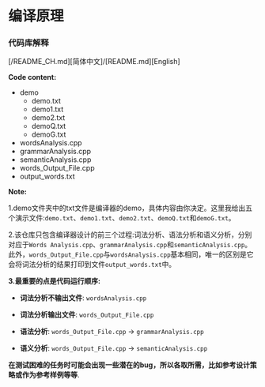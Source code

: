 # 编译原理

### 代码库解释
[/README_CH.md][简体中文]/[README.md][English]

**Code content:**
- demo
  - demo.txt
  - demo1.txt
  - demo2.txt
  - demoQ.txt
  - demoG.txt
- wordsAnalysis.cpp
- grammarAnalysis.cpp 
- semanticAnalysis.cpp
- words_Output_File.cpp
- output_words.txt


**Note:**

1.demo文件夹中的txt文件是编译器的demo，具体内容由你决定。这里我给出五个演示文件:`demo.txt`、`demo1.txt`、`demo2.txt`、`demoQ.txt`和`demoG.txt`。

2.该仓库只包含编译器设计的前三个过程:词法分析、语法分析和语义分析，分别对应于`Words Analysis.cpp`、`grammarAnalysis.cpp`和`semanticAnalysis.cpp`。此外，`words_Output_File.cpp`与`wordsAnalysis.cpp`基本相同，唯一的区别是它会将词法分析的结果打印到文件`output_words.txt`中。

**3.最重要的点是代码运行顺序:**
- **词法分析不输出文件**: 
`wordsAnalysis.cpp`

- **词法分析输出文件**: 
`words_Output_File.cpp`

- **语法分析**:
`words_Output_File.cpp` -> `grammarAnalysis.cpp`

- **语义分析**: 
`words_Output_File.cpp` -> `semanticAnalysis.cpp`


**在测试困难的任务时可能会出现一些潜在的bug，所以各取所需，比如参考设计策略或作为参考样例等等**. 
